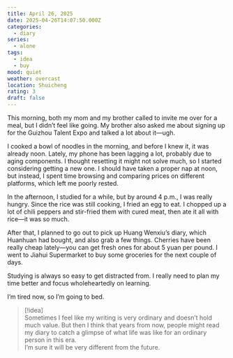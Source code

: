 ```yaml
---
title: April 26, 2025
date: 2025-04-26T14:07:50.000Z
categories:
  - diary
series:
  - alone
tags:
  - idea
  - buy
mood: quiet
weather: overcast
location: Shuicheng
rating: 3
draft: false
---
```


This morning, both my mom and my brother called to invite me over for a meal, but I didn’t feel like going. My brother also asked me about signing up for the Guizhou Talent Expo and talked a lot about it—ugh.  

I cooked a bowl of noodles in the morning, and before I knew it, it was already noon. Lately, my phone has been lagging a lot, probably due to aging components. I thought resetting it might not solve much, so I started considering getting a new one. I should have taken a proper nap at noon, but instead, I spent time browsing and comparing prices on different platforms, which left me poorly rested.  

In the afternoon, I studied for a while, but by around 4 p.m., I was really hungry. Since the rice was still cooking, I fried an egg to eat. I chopped up a lot of chili peppers and stir-fried them with cured meat, then ate it all with rice—it was so much.  

After that, I planned to go out to pick up Huang Wenxiu’s diary, which Huanhuan had bought, and also grab a few things. Cherries have been really cheap lately—you can get fresh ones for about 5 yuan per pound. I went to Jiahui Supermarket to buy some groceries for the next couple of days.  

Studying is always so easy to get distracted from. I really need to plan my time better and focus wholeheartedly on learning.  

I’m tired now, so I’m going to bed.  

> [!idea]  
> Sometimes I feel like my writing is very ordinary and doesn’t hold much value. But then I think that years from now, people might read my diary to catch a glimpse of what life was like for an ordinary person in this era.  
> I’m sure it will be very different from the future. 
